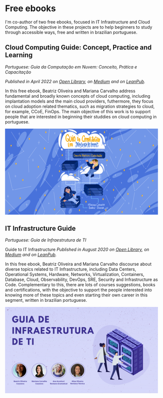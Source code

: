 # Free ebooks

I'm co-author of two free ebooks, focused in IT Infrastructure and Cloud Computing.
The objective in these projects are to help beginners to study through accessible ways, free and written in brazilian portuguese.

## Cloud Computing Guide: Concept, Practice and Learning
*Portuguese: Guia da Computação em Nuvem: Conceito, Prática e Capacitação*

*Published in April 2022 on [Open Library](https://openlibrary.org/books/OL37820935M/Guia_da_Computa%C3%A7%C3%A3o_em_Nuvem), on [Medium](https://medium.com/sysadminas/guia-da-computa%C3%A7%C3%A3o-em-nuvem-conceito-pr%C3%A1tica-capacita%C3%A7%C3%A3o-706a8b7e555) and on [LeanPub](https://leanpub.com/guia-da-computacao-em-nuvem/).*

In this free ebook, Beatriz Oliveira and Mariana Carvalho address fundamental and broadly known concepts of cloud computing, including implantation models and the main cloud providers, futhermore, they focus on cloud adoption related thematics, such as migration strategies to cloud, for example, CCoE, FinOps. The main objective of this work is to support people that are interested in beginning their studdies on cloud computing in portuguese.

![Alt text](https://github.com/thebeaoliveira/thebeaoliveira/blob/main/ebooks/guia%20de%20cloud%20computing.png)


## IT Infrastructure Guide
*Portuguese: Guia de Infraestrutura de TI*

Guide to IT Infrastructure
*Published in August 2020 on [Open Library](https://openlibrary.org/books/OL28653878M/Guia_de_Infraestrutura_de_TI), on [Medium](https://medium.com/sysadminas/guia-de-infraestrutura-de-ti-30543bfe9922) and on [LeanPub](https://leanpub.com/guia-de-infraestrutura-de-ti/).*

In this free ebook, Beatriz Oliveira and Mariana Carvalho discourse about diverse topics related to IT Infrastructure, including Data Centers, Operational Systems, Hardware, Networks, Virtualization, Containers, Database, Cloud, Observability, DevOps, SRE, Security and Infrastructure as Code. Complementary to this, there are lots of courses suggestions, books and certifications, with the objective to support the people interested into knowing more of these topics and even starting their own career in this segment, written in brazilian portuguese.

![Alt text](https://github.com/thebeaoliveira/thebeaoliveira/blob/main/ebooks/guia%20de%20infraestrutura%20de%20ti.png)









